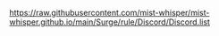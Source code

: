 https://raw.githubusercontent.com/mist-whisper/mist-whisper.github.io/main/Surge/rule/Discord/Discord.list
